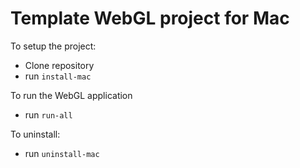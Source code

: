 # Template WebGL project for Mac
To setup the project:
- Clone repository
- run ```install-mac```

To run the WebGL application
- run ```run-all```

To uninstall:
- run ```uninstall-mac```
